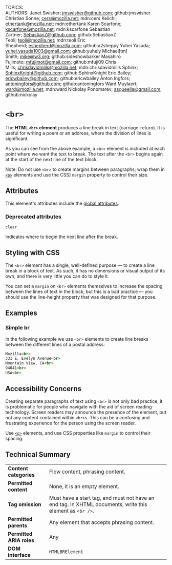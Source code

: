 TOPICS: <br>
AUTHORS: Janet Swisher; jmswisher@github.com; github:jmswisher
         Christian Sonne; cers@mozilla.net; mdn:cers
         Keiichi; ethertank@mozilla.net; mdn:ethertank
         Karen Scarfone; kscarfone@mozilla.net; mdn:kscarfone
         Sebastian Zartner; SebastianZ@github.com; github:SebastianZ
         Teoli; teoli@mozilla.net; mdn:teoli
         Eric Shepherd; eshepherd@mozilla.com; github:a2sheppy
         Yuhei Yasuda; yuhei.yasuda1003@gmail.com; github:yuheiy
         Michael[tm] Smith; mike@w3.org; github:sideshowbarker
         Masahiro Fujimoto; mfujimot@gmail.com; github:mfuji09
         Chris Mills; chrisdavidmills@mozilla.net; mdn:chrisdavidmills
         Sphinx; SphinxKnight@github.com; github:SphinxKnight
         Eric Bailey; ericwbailey@github.com; github:ericwbailey
         Anton Ingfors; antoningfors@github.com; github:antoningfors
         Ward Muylaert; ward@mozilla.net; mdn:ward
         Nickolay Ponomarev; asqueella@gmail.com; github:nickolay

# `<br>`

The **HTML `<br>` element** produces a line break in text (carriage-return). It is useful for
writing a poem or an address, where the division of lines is significant.

As you can see from the above example, a `<br>` element is included at each point where we want the
text to break. The text after the `<br>` begins again at the start of the next line of the text block.

Note: Do not use `<br>` to create margins between paragraphs; wrap them in [`<p>`](/en/webfrontend/<p>)
elements and use the CSS] `margin` property to control their size.

## Attributes

This element's attributes include the [global attributes](/en/webfrontend/HTML_Global_Attributes).

### Deprecated attributes

`clear`

Indicates where to begin the next line after the break.

## Styling with CSS

The `<br>` element has a single, well-defined purpose — to create a line break in a block of text.
As such, it has no dimensions or visual output of its own,
and there is very little you can do to style it.

You can set a `margin` on `<br>` elements themselves to increase the spacing between the
lines of text in the block, but this is a bad practice — you should use the
line-height property that was designed for that purpose.

## Examples

### Simple br

In the following example we use `<br>` elements to create
line breaks between the different lines of a postal address:

```html
Mozilla<br>
331 E. Evelyn Avenue<br>
Mountain View, CA<br>
94041<br>
USA<br>
```

## Accessibility Concerns

Creating separate paragraphs of text using `<br>` is not only bad practice, it is problematic for
people who navigate with the aid of screen reading technology. Screen readers may announce the
presence of the element, but not any content contained within `<br>`s. This can be a confusing and
frustrating experience for the person using the screen reader.

Use [`<p>`](/en/webfrontend/<p>) elements, and use CSS properties like `margin`
to control their spacing.

## Technical Summary

|  |  |
| :-- | :-- |
| **Content categories** | Flow content, phrasing content.|
| **Permitted content** | None, it is an empty element.|
| **Tag omission** | Must have a start tag, and must not have an end tag. In XHTML documents, write this element as `<br />`. |
| **Permitted parents** | Any element that accepts phrasing content.|
| **Permitted ARIA roles** | Any |
| **DOM interface** | `HTMLBRElement` |
